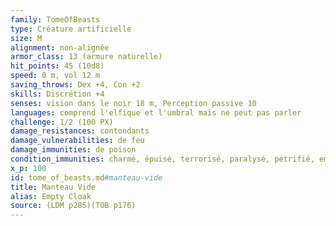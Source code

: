 ```yaml
---
family: TomeOfBeasts
type: Créature artificielle
size: M
alignment: non-alignée
armor_class: 13 (armure naturelle)
hit_points: 45 (10d8)
speed: 0 m, vol 12 m
saving_throws: Dex +4, Con +2
skills: Discrétion +4
senses: vision dans le noir 18 m, Perception passive 10
languages: comprend l'elfique et l'umbral mais ne peut pas parler
challenge: 1/2 (100 PX)
damage_resistances: contondants
damage_vulnerabilities: de feu
damage_immunities: de poison
condition_immunities: charmé, épuisé, terrorisé, paralysé, pétrifié, empoisonné
x_p: 100
id: tome_of_beasts.md#manteau-vide
title: Manteau Vide
alias: Empty Cloak
source: (LDM p285)(TOB p176)
---
```



